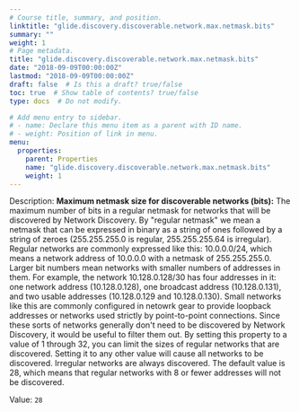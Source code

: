 ```yaml
---
# Course title, summary, and position.
linktitle: "glide.discovery.discoverable.network.max.netmask.bits"
summary: ""
weight: 1
# Page metadata.
title: "glide.discovery.discoverable.network.max.netmask.bits"
date: "2018-09-09T00:00:00Z"
lastmod: "2018-09-09T00:00:00Z"
draft: false  # Is this a draft? true/false
toc: true  # Show table of contents? true/false
type: docs  # Do not modify.

# Add menu entry to sidebar.
# - name: Declare this menu item as a parent with ID name.
# - weight: Position of link in menu.
menu:
  properties:
    parent: Properties
    name: "glide.discovery.discoverable.network.max.netmask.bits"
    weight: 1
---
```


Description: <b>Maximum netmask size for discoverable networks (bits):</b> The maximum number of bits in a regular netmask for networks that will be discovered by Network Discovery.  By "regular netmask" we mean a netmask that can be expressed in binary as a string of ones followed by a string of zeroes (255.255.255.0 is regular, 255.255.255.64 is irregular).  Regular networks are commonly expressed like this: 10.0.0.0/24, which means a network address of 10.0.0.0 with a netmask of 255.255.255.0.  Larger bit numbers mean networks with smaller numbers of addresses in them.  For example, the network 10.128.0.128/30 has four addresses in it: one network address (10.128.0.128), one broadcast address (10.128.0.131), and two usable addresses (10.128.0.129 and 10.128.0.130).  Small networks like this are commonly configured in netowrk gear to provide loopback addresses or networks used strictly by point-to-point connections.  Since these sorts of networks generally don't need to be discovered by Network Discovery, it would be useful to filter them out.  By setting this property to a value of 1 through 32, you can limit the sizes of regular networks that are discovered.  Setting it to any other value will cause all networks to be discovered.  Irregular networks are always discovered.  The default value is 28, which means that regular networks with 8 or fewer addresses will not be discovered.


Value: `28`